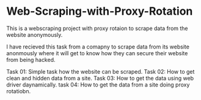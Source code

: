 # Web-Scraping-with-Proxy-Rotation
This is a webscraping project with proxy rotaion to scrape data from the website anonymously.

I have recieved this task from a comapny to scrape data from its website anonmously where it will get to know how they can secure their website from being hacked.

Task 01: Simple task how the website can be scraped.
Task 02: How to get clean and hidden data from a site.
Task 03: How to get the data using web driver daynamically.
task 04: How to get the data from a site doing proxy rotatiobn.












































































































































































































































































































































































































































































































































































































































































































































































































































































































